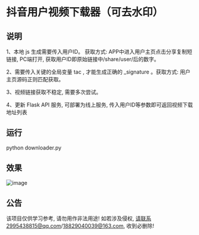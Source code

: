抖音用户视频下载器（可去水印）
======================

说明
--------

1、本地 js 生成需要传入用户ID。 获取方式: APP中进入用户主页点击分享复制短链接, PC端打开, 获取用户ID即原始链接中/share/user/后的数字。

2、需要传入关键的全局变量 tac , 才能生成正确的 _signature 。获取方式: 用户主页源码正则匹配获取。

3、视频链接获取不稳定, 需要多次尝试。

4、更新 Flask API 服务, 可部署为线上服务, 传入用户ID等参数即可返回视频下载地址列表 

运行
--------

  python downloader.py
  
效果
--------
![image](https://github.com/Esbiya/Douyin/blob/master/view.gif)

公告
--------

该项目仅供学习参考, 请勿用作非法用途! 如若涉及侵权, 请联系2995438815@qq.com/18829040039@163.com, 收到必删除! 

